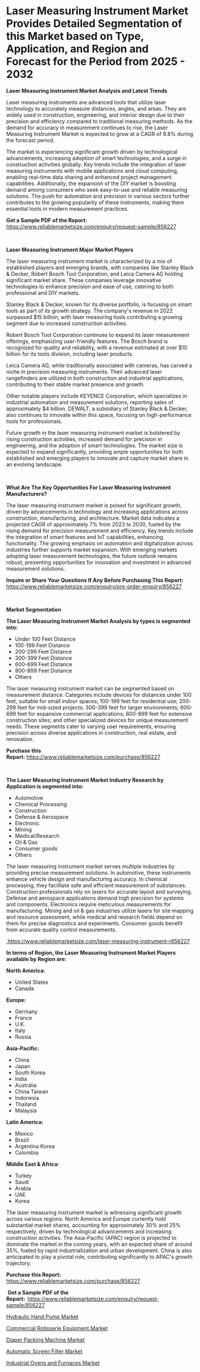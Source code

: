 <p><h1>Laser Measuring Instrument Market Provides Detailed Segmentation of this Market based on Type, Application, and Region and Forecast for the Period from 2025 - 2032</h1></p><p><strong>Laser Measuring Instrument Market Analysis and Latest Trends</strong></p>
<p><p>Laser measuring instruments are advanced tools that utilize laser technology to accurately measure distances, angles, and areas. They are widely used in construction, engineering, and interior design due to their precision and efficiency compared to traditional measuring methods. As the demand for accuracy in measurement continues to rise, the Laser Measuring Instrument Market is expected to grow at a CAGR of 9.8% during the forecast period.</p><p>The market is experiencing significant growth driven by technological advancements, increasing adoption of smart technologies, and a surge in construction activities globally. Key trends include the integration of laser measuring instruments with mobile applications and cloud computing, enabling real-time data sharing and enhanced project management capabilities. Additionally, the expansion of the DIY market is boosting demand among consumers who seek easy-to-use and reliable measuring solutions. The push for automation and precision in various sectors further contributes to the growing popularity of these instruments, making them essential tools in modern measurement practices.</p></p>
<p><strong>Get a Sample PDF of the Report:&nbsp;</strong> <a href="https://www.reliablemarketsize.com/enquiry/request-sample/856227?utm_campaign=1133&utm_medium=2&utm_source=Github&utm_content=ia&utm_term=08042025&utm_id=laser-measuring-instrument">https://www.reliablemarketsize.com/enquiry/request-sample/856227</a></p>
<p>&nbsp;</p>
<p><strong>Laser Measuring Instrument Major Market Players</strong></p>
<p><p>The laser measuring instrument market is characterized by a mix of established players and emerging brands, with companies like Stanley Black & Decker, Robert Bosch Tool Corporation, and Leica Camera AG holding significant market share. These companies leverage innovative technologies to enhance precision and ease of use, catering to both professional and DIY markets. </p><p>Stanley Black & Decker, known for its diverse portfolio, is focusing on smart tools as part of its growth strategy. The company's revenue in 2022 surpassed $15 billion, with laser measuring tools contributing a growing segment due to increased construction activities. </p><p>Robert Bosch Tool Corporation continues to expand its laser measurement offerings, emphasizing user-friendly features. The Bosch brand is recognized for quality and reliability, with a revenue estimated at over $10 billion for its tools division, including laser products.</p><p>Leica Camera AG, while traditionally associated with cameras, has carved a niche in precision measuring instruments. Their advanced laser rangefinders are utilized in both construction and industrial applications, contributing to their stable market presence and growth. </p><p>Other notable players include KEYENCE Corporation, which specializes in industrial automation and measurement solutions, reporting sales of approximately $4 billion. DEWALT, a subsidiary of Stanley Black & Decker, also continues to innovate within this space, focusing on high-performance tools for professionals.</p><p>Future growth in the laser measuring instrument market is bolstered by rising construction activities, increased demand for precision in engineering, and the adoption of smart technologies. The market size is expected to expand significantly, providing ample opportunities for both established and emerging players to innovate and capture market share in an evolving landscape.</p></p>
<p>&nbsp;</p>
<p><strong>What Are The Key Opportunities For Laser Measuring Instrument Manufacturers?</strong></p>
<p><p>The laser measuring instrument market is poised for significant growth, driven by advancements in technology and increasing applications across construction, manufacturing, and architecture. Market data indicates a projected CAGR of approximately 7% from 2023 to 2030, fueled by the rising demand for precision measurement and efficiency. Key trends include the integration of smart features and IoT capabilities, enhancing functionality. The growing emphasis on automation and digitalization across industries further supports market expansion. With emerging markets adopting laser measurement technologies, the future outlook remains robust, presenting opportunities for innovation and investment in advanced measurement solutions.</p></p>
<p><strong>Inquire or Share Your Questions If Any Before Purchasing This Report:</strong> <a href="https://www.reliablemarketsize.com/enquiry/pre-order-enquiry/856227?utm_campaign=1133&utm_medium=2&utm_source=Github&utm_content=ia&utm_term=08042025&utm_id=laser-measuring-instrument">https://www.reliablemarketsize.com/enquiry/pre-order-enquiry/856227</a></p>
<p>&nbsp;</p>
<p><strong>Market Segmentation</strong></p>
<p><strong>The Laser Measuring Instrument Market Analysis by types is segmented into:</strong></p>
<p><ul><li>Under 100 Feet Distance</li><li>100-199 Feet Distance</li><li>200-299 Feet Distance</li><li>300-399 Feet Distance</li><li>600-699 Feet Distance</li><li>800-899 Feet Distance</li><li>Others</li></ul></p>
<p><p>The laser measuring instrument market can be segmented based on measurement distance. Categories include devices for distances under 100 feet, suitable for small indoor spaces; 100-199 feet for residential use; 200-299 feet for mid-sized projects; 300-399 feet for larger environments; 600-699 feet for expansive commercial applications; 800-899 feet for extensive construction sites; and other specialized devices for unique measurement needs. These segments cater to varying user requirements, ensuring precision across diverse applications in construction, real estate, and renovation.</p></p>
<p><strong>Purchase this Report:&nbsp;</strong><a href="https://www.reliablemarketsize.com/purchase/856227?utm_campaign=1133&utm_medium=2&utm_source=Github&utm_content=ia&utm_term=08042025&utm_id=laser-measuring-instrument">https://www.reliablemarketsize.com/purchase/856227</a></p>
<p>&nbsp;</p>
<p><strong>The Laser Measuring Instrument Market Industry Research by Application is segmented into:</strong></p>
<p><ul><li>Automotive</li><li>Chemical Processing</li><li>Construction</li><li>Defense & Aerospace</li><li>Electronic</li><li>Mining</li><li>Medical/Research</li><li>Oil & Gas</li><li>Consumer goods</li><li>Others</li></ul></p>
<p><p>The laser measuring instrument market serves multiple industries by providing precise measurement solutions. In automotive, these instruments enhance vehicle design and manufacturing accuracy. In chemical processing, they facilitate safe and efficient measurement of substances. Construction professionals rely on lasers for accurate layout and surveying. Defense and aerospace applications demand high precision for systems and components. Electronics require meticulous measurements for manufacturing. Mining and oil & gas industries utilize lasers for site mapping and resource assessment, while medical and research fields depend on them for precise diagnostics and experiments. Consumer goods benefit from accurate quality control measurements.</p></p>
<p><a href="https://www.reliablemarketsize.com/laser-measuring-instrument-r856227?utm_campaign=1133&utm_medium=2&utm_source=Github&utm_content=ia&utm_term=08042025&utm_id=laser-measuring-instrument">&nbsp;https://www.reliablemarketsize.com/laser-measuring-instrument-r856227</a></p>
<p><strong>In terms of Region, the Laser Measuring Instrument Market Players available by Region are:</strong></p>
<p>
    <p> <strong> North America: </strong>
        <ul>
            <li>United States</li>
            <li>Canada</li>
        </ul>
        </p> 
    <p> <strong> Europe: </strong>
        <ul>
            <li>Germany</li>
            <li>France</li>
            <li>U.K.</li>
            <li>Italy</li>
            <li>Russia</li>
        </ul>
        </p> 
    <p> <strong> Asia-Pacific: </strong>
        <ul>
            <li>China</li>
            <li>Japan</li>
            <li>South Korea</li>
            <li>India</li>
            <li>Australia</li>
            <li>China Taiwan</li>
            <li>Indonesia</li>
            <li>Thailand</li>
            <li>Malaysia</li>
        </ul>
        </p> 
    <p> <strong> Latin America: </strong>
        <ul>
            <li>Mexico</li>
            <li>Brazil</li>
            <li>Argentina Korea</li>
            <li>Colombia</li>
        </ul>
        </p> 
    <p> <strong> Middle East & Africa: </strong>
        <ul>
            <li>Turkey</li>
            <li>Saudi</li>
            <li>Arabia</li>
            <li>UAE</li>
            <li>Korea</li>
        </ul>
    </p>
    </p>
<p><p>The laser measuring instrument market is witnessing significant growth across various regions. North America and Europe currently hold substantial market shares, accounting for approximately 30% and 25% respectively, driven by technological advancements and increasing construction activities. The Asia-Pacific (APAC) region is projected to dominate the market in the coming years, with an expected share of around 35%, fueled by rapid industrialization and urban development. China is also anticipated to play a pivotal role, contributing significantly to APAC's growth trajectory.</p></p>
<p><strong>Purchase this Report: </strong><a href="https://www.reliablemarketsize.com/purchase/856227?utm_campaign=1133&utm_medium=2&utm_source=Github&utm_content=ia&utm_term=08042025&utm_id=laser-measuring-instrument">https://www.reliablemarketsize.com/purchase/856227</a></p>
<p>&nbsp;<strong>Get a Sample PDF of the Report:&nbsp;&nbsp;</strong><a href="https://www.reliablemarketsize.com/enquiry/request-sample/856227?utm_campaign=1133&utm_medium=2&utm_source=Github&utm_content=ia&utm_term=08042025&utm_id=laser-measuring-instrument">https://www.reliablemarketsize.com/enquiry/request-sample/856227</a></p>
<p><strong></strong></p>
<p><p><a href="https://github.com/oatisorenscl/Market-Research-Report-List-1/blob/main/hydraulic-hand-pump-market.md?utm_campaign=1133&utm_medium=2&utm_source=Github&utm_content=ia&utm_term=08042025&utm_id=laser-measuring-instrument">Hydraulic Hand Pump Market</a></p><p><a href="https://github.com/siriyagayo/Market-Research-Report-List-1/blob/main/commercial-rotisserie-equipment-market.md?utm_campaign=1133&utm_medium=2&utm_source=Github&utm_content=ia&utm_term=08042025&utm_id=laser-measuring-instrument">Commercial Rotisserie Equipment Market</a></p><p><a href="https://github.com/shapurforouz/Market-Research-Report-List-1/blob/main/diaper-packing-machine-market.md?utm_campaign=1133&utm_medium=2&utm_source=Github&utm_content=ia&utm_term=08042025&utm_id=laser-measuring-instrument">Diaper Packing Machine Market</a></p><p><a href="https://github.com/klinzenisaa/Market-Research-Report-List-1/blob/main/automatic-screen-filter-market.md?utm_campaign=1133&utm_medium=2&utm_source=Github&utm_content=ia&utm_term=08042025&utm_id=laser-measuring-instrument">Automatic Screen Filter Market</a></p><p><a href="https://github.com/jemalapoilly/Market-Research-Report-List-1/blob/main/industrial-ovens-and-furnaces-market.md?utm_campaign=1133&utm_medium=2&utm_source=Github&utm_content=ia&utm_term=08042025&utm_id=laser-measuring-instrument">Industrial Ovens and Furnaces Market</a></p></p>